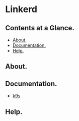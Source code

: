 # Linkerd





## Contents at a Glance.
* [About.](#about)
* [Documentation.](#documentation)
* [Help.](#help)





## About.





## Documentation.
* [k9s](https://github.com/derailed/k9s)





## Help.
